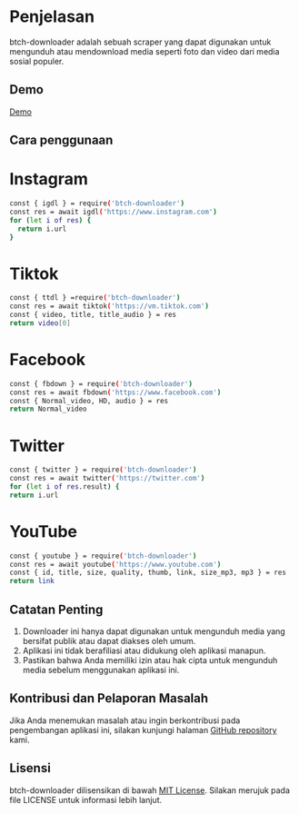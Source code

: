 # Penjelasan 

btch-downloader adalah sebuah scraper yang dapat digunakan untuk mengunduh atau mendownload media seperti foto dan video dari  media sosial populer.
## Demo
[Demo](https://aemt.me)

## Cara penggunaan 

# Instagram 
```bash
const { igdl } = require('btch-downloader')
const res = await igdl('https://www.instagram.com')
for (let i of res) {
  return i.url
}
```          
# Tiktok
```bash
const { ttdl } =require('btch-downloader')
const res = await tiktok('https://vm.tiktok.com')
const { video, title, title_audio } = res
return video[0]
```
# Facebook
```bash
const { fbdown } = require('btch-downloader')
const res = await fbdown('https://www.facebook.com')
const { Normal_video, HD, audio } = res
return Normal_video
```
# Twitter
```bash
const { twitter } = require('btch-downloader')
const res = await twitter('https://twitter.com')
for (let i of res.result) {
return i.url
```
# YouTube
```bash
const { youtube } = require('btch-downloader')
const res = await youtube('https://www.youtube.com')
const { id, title, size, quality, thumb, link, size_mp3, mp3 } = res
return link
```


## Catatan Penting

1. Downloader ini hanya dapat digunakan untuk mengunduh media yang bersifat publik atau dapat diakses oleh umum.
2. Aplikasi ini tidak berafiliasi atau didukung oleh aplikasi manapun.
3. Pastikan bahwa Anda memiliki izin atau hak cipta untuk mengunduh media sebelum menggunakan aplikasi ini.

## Kontribusi dan Pelaporan Masalah

Jika Anda menemukan masalah atau ingin berkontribusi pada pengembangan aplikasi ini, silakan kunjungi halaman [GitHub repository](https://github.com/BOTCAHX) kami.

## Lisensi

btch-downloader dilisensikan di bawah [MIT License](https://opensource.org/licenses/MIT). Silakan merujuk pada file LICENSE untuk informasi lebih lanjut.